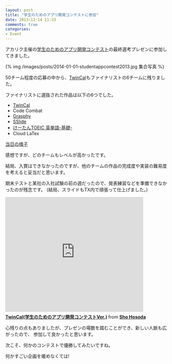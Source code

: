 ```yaml
---
layout: post
title: "学生のためのアプリ開発コンテストに参加"
date: 2013-12-14 11:33
comments: true
categories: 
- Event
---
```


アカリク主催の[学生のためのアプリ開発コンテスト](http://acaric-valuator.com/event/studentappcontest2013/)の最終選考プレゼンに参加してきました。

{% img /images/posts/2014-01-01-studentappcontest2013.jpg 集合写真 %}

<!--more-->

50チーム程度の応募の中から、[TwinCal](http://gam0022.net/app/twincal/)もファイナリストの6チームに残りました。

ファイナリストに選抜された作品は以下の6つでした。

- [TwinCal](http://gam0022.net/app/twincal/)
- Code Combat
- [Grasphy](http://grasphy.com/about)
- [SSlide](http://www.youtube.com/watch?v=VksAz6d7RK0)
- [けーたんTOEIC 英単語-基礎-](https://play.google.com/store/apps/details?id=com.has.seelearning)
- Cloud LaTex

[当日の様子](https://plus.google.com/photos/113195997309064752646/albums/5957945514191797649)

感想ですが、どのチームもレベルが高かったです。

結局、入賞はできなかったのですが、他のチームの作品の完成度や実装の難易度を考えると妥当だと思います。

期末テストと某社の入社試験の前の週だったので、発表練習などを準備できなかったのが残念です。
(結局、スライドもTX内で頑張って仕上げました。)

<iframe src="http://www.slideshare.net/slideshow/embed_code/29604653" width="427" height="356" frameborder="0" marginwidth="0" marginheight="0" scrolling="no" style="border:1px solid #CCC;border-width:1px 1px 0;margin-bottom:5px" allowfullscreen> </iframe> <div style="margin-bottom:5px"> <strong> <a href="https://www.slideshare.net/shohosoda9/twincalver" title="TwinCal(学生のためのアプリ開発コンテストVer.)" target="_blank">TwinCal(学生のためのアプリ開発コンテストVer.)</a> </strong> from <strong><a href="http://www.slideshare.net/shohosoda9" target="_blank">Sho Hosoda</a></strong> </div>

心残りの点もありましたが、プレゼンの場数を踏むことができ、新しい人脈も広がったので、
参加して良かったと思います。

次こそ、何かのコンテストで優勝してみたいですね。

何かすごい企画を暖めなくては!
